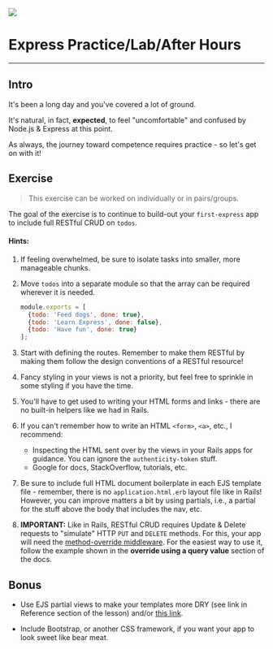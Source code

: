 ![](https://i.imgur.com/vUOu9NW.jpg)

# Express Practice/Lab/After Hours
---

## Intro

It's been a long day and you've covered a lot of ground.

It's natural, in fact, **expected**, to feel "uncomfortable" and confused by Node.js & Express at this point.

As always, the journey toward competence requires practice - so let's get on with it!

## Exercise

>This exercise can be worked on individually or in pairs/groups.

The goal of the exercise is to continue to build-out your `first-express` app to include full RESTful CRUD on `todos`.

#### Hints:

1. If feeling overwhelmed, be sure to isolate tasks into smaller, more manageable chunks.

2. Move `todos` into a separate module so that the array can be required wherever it is needed.
	
	```js
	module.exports = [
	  {todo: 'Feed dogs', done: true},
	  {todo: 'Learn Express', done: false},
	  {todo: 'Have fun', done: true}
	];
	```

3. Start with defining the routes. Remember to make them RESTful by making them follow the design conventions of a RESTful resource!

4. Fancy styling in your views is not a priority, but feel free to sprinkle in some styling if you have the time.

5. You'll have to get used to writing your HTML forms and links - there are no built-in helpers like we had in Rails.

6. If you can't remember how to write an HTML `<form>`, `<a>`, etc., I recommend:
	- Inspecting the HTML sent over by the views in your Rails apps for guidance.  You can ignore the `authenticity-token` stuff.
	- Google for docs, StackOverflow, tutorials, etc.

7. Be sure to include full HTML document boilerplate in each EJS template file - remember, there is no `application.html.erb` layout file like in Rails!  However, you can improve matters a bit by using partials, i.e., a partial for the stuff above the body that includes the nav, etc.

8. **IMPORTANT:** Like in Rails, RESTful CRUD requires Update & Delete requests to "simulate" HTTP `PUT` and `DELETE` methods. For this, your app will need the [method-override middleware](https://github.com/expressjs/method-override?_ga=1.86160592.957573653.1456704853). For the easiest way to use it, follow the example shown in the **override using a query value** section of the docs.

## Bonus

- Use EJS partial views to make your templates more DRY (see link in Reference section of the lesson) and/or [this link](https://www.npmjs.com/package/ejs#includes).

- Include Bootstrap, or another CSS framework, if you want your app to look sweet like bear meat.
